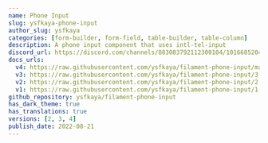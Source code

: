 ```yaml
---
name: Phone Input
slug: ysfkaya-phone-input
author_slug: ysfkaya
categories: [form-builder, form-field, table-builder, table-column]
description: A phone input component that uses intl-tel-input
discord_url: https://discord.com/channels/883083792112300104/1016685204171149383
docs_urls:
  v4: https://raw.githubusercontent.com/ysfkaya/filament-phone-input/main/README.md
  v3: https://raw.githubusercontent.com/ysfkaya/filament-phone-input/3.x/README.md
  v2: https://raw.githubusercontent.com/ysfkaya/filament-phone-input/2.x/README.md
  v1: https://raw.githubusercontent.com/ysfkaya/filament-phone-input/1.x/README.md
github_repository: ysfkaya/filament-phone-input
has_dark_theme: true
has_translations: true
versions: [2, 3, 4]
publish_date: 2022-08-21
---
```


